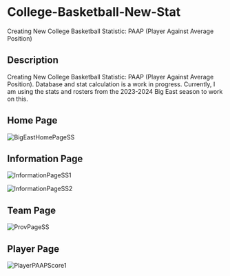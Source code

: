 # College-Basketball-New-Stat
Creating New College Basketball Statistic: PAAP (Player Against Average Position)

<h2>Description</h2>
Creating New College Basketball Statistic: PAAP (Player Against Average Position). Database and stat calculation is a work in progress. Currently, I am using the stats and rosters from the 2023-2024 Big East season to work on this. 



<h2>Home Page</h2>

![BigEastHomePageSS](https://github.com/user-attachments/assets/3658eb31-1a85-4355-9322-e542771405f1)


<h2>Information Page </h2>

![InformationPageSS1](https://github.com/user-attachments/assets/59081951-811e-4e96-b990-25931c9bf79c)

![InformationPageSS2](https://github.com/user-attachments/assets/1aef37bd-3468-4ddf-b3b3-70e7c3f10310)

<h2>Team Page</h2>

![ProvPageSS](https://github.com/user-attachments/assets/7bcda410-d29e-42ef-8a4f-d0ea811874e5)


<h2>Player Page</h2>

![PlayerPAAPScore1](https://github.com/user-attachments/assets/4627d0c8-caf8-4081-b8ea-8e5a84537f2d)


